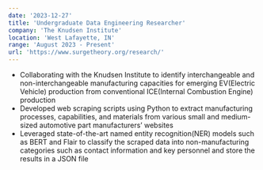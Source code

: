 ```yaml
---
date: '2023-12-27'
title: 'Undergraduate Data Engineering Researcher'
company: 'The Knudsen Institute'
location: 'West Lafayette, IN'
range: 'August 2023 - Present'
url: 'https://www.surgetheory.org/research/'
---
```


- Collaborating with the Knudsen Institute to identify interchangeable and non-interchangeable manufacturing capacities for emerging EV(Electric Vehicle) production from conventional ICE(Internal Combustion Engine) production
- Developed web scraping scripts using Python to extract manufacturing processes, capabilities, and materials from various small and medium-sized automotive part manufacturers’ websites
- Leveraged state-of-the-art named entity recognition(NER) models such as BERT and Flair to classify the scraped data into non-manufacturing categories such as contact information and key personnel and store the results in a JSON file
